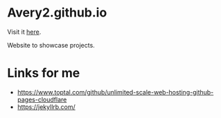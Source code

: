 # Avery2.github.io

Visit it [here](https://avery2.github.io/).

Website to showcase projects.

# Links for me

* https://www.toptal.com/github/unlimited-scale-web-hosting-github-pages-cloudflare
* https://jekyllrb.com/
